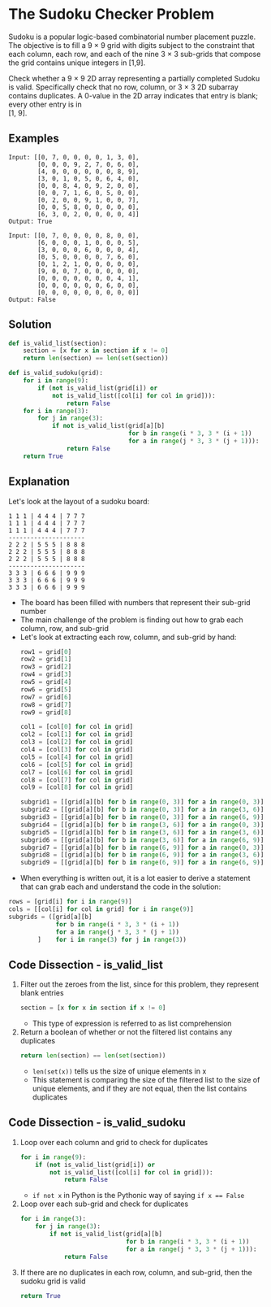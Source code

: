 # The Sudoku Checker Problem
Sudoku is a popular logic-based combinatorial number placement puzzle. The objective is to fill a 9 &times; 9 grid with digits subject to the constraint that each column, each row, and each of the nine 3 &times; 3 sub-grids that compose the grid contains unique integers in [1,9].  

Check whether a 9 &times; 9 2D array representing a partially completed Sudoku is valid. Specifically check that no row, column, or 3 &times; 3 2D subarray contains duplicates. A 0-value in the 2D array indicates that entry is blank; every other entry is in  
[1, 9].  
  
## Examples
```
Input: [[0, 7, 0, 0, 0, 0, 1, 3, 0], 
        [0, 0, 0, 9, 2, 7, 0, 6, 0], 
        [4, 0, 0, 0, 0, 0, 0, 8, 9], 
        [3, 0, 1, 0, 5, 0, 6, 4, 0], 
        [0, 0, 8, 4, 0, 9, 2, 0, 0], 
        [0, 0, 7, 1, 6, 0, 5, 0, 0], 
        [0, 2, 0, 0, 9, 1, 0, 0, 7], 
        [0, 0, 5, 8, 0, 0, 0, 0, 0], 
        [6, 3, 0, 2, 0, 0, 0, 0, 4]]
Output:	True

Input: [[0, 7, 0, 0, 0, 0, 8, 0, 0], 
        [6, 0, 0, 0, 1, 0, 0, 0, 5], 
        [3, 0, 0, 0, 6, 0, 0, 0, 4], 
        [0, 5, 0, 0, 0, 0, 7, 6, 0], 
        [0, 1, 2, 1, 0, 0, 0, 0, 0], 
        [9, 0, 0, 7, 0, 0, 0, 0, 0], 
        [0, 0, 0, 0, 0, 0, 0, 4, 1], 
        [0, 0, 0, 0, 0, 0, 6, 0, 0], 
        [0, 0, 0, 0, 0, 0, 0, 0, 0]]	
Output: False
```
  
## Solution
```python
def is_valid_list(section):
    section = [x for x in section if x != 0]
    return len(section) == len(set(section))

def is_valid_sudoku(grid):
    for i in range(9):
        if (not is_valid_list(grid[i]) or 
            not is_valid_list([col[i] for col in grid])):
                return False
    for i in range(3):
        for j in range(3):
            if not is_valid_list(grid[a][b]
                                 for b in range(i * 3, 3 * (i + 1)) 
                                 for a in range(j * 3, 3 * (j + 1))):
                return False
    return True
```
  
## Explanation
Let's look at the layout of a sudoku board:  
```
1 1 1 | 4 4 4 | 7 7 7
1 1 1 | 4 4 4 | 7 7 7
1 1 1 | 4 4 4 | 7 7 7 
---------------------
2 2 2 | 5 5 5 | 8 8 8
2 2 2 | 5 5 5 | 8 8 8
2 2 2 | 5 5 5 | 8 8 8
---------------------
3 3 3 | 6 6 6 | 9 9 9
3 3 3 | 6 6 6 | 9 9 9
3 3 3 | 6 6 6 | 9 9 9
```
* The board has been filled with numbers that represent their sub-grid number  
* The main challenge of the problem is finding out how to grab each column, row, and sub-grid  
* Let's look at extracting each row, column, and sub-grid by hand:  
    ```python
    row1 = grid[0]
    row2 = grid[1]
    row3 = grid[2]
    row4 = grid[3]
    row5 = grid[4]
    row6 = grid[5]
    row7 = grid[6]
    row8 = grid[7]
    row9 = grid[8]

    col1 = [col[0] for col in grid]
    col2 = [col[1] for col in grid]
    col3 = [col[2] for col in grid]
    col4 = [col[3] for col in grid]
    col5 = [col[4] for col in grid]
    col6 = [col[5] for col in grid]
    col7 = [col[6] for col in grid]
    col8 = [col[7] for col in grid]
    col9 = [col[8] for col in grid]

    subgrid1 = [[grid[a][b] for b in range(0, 3)] for a in range(0, 3)]
    subgrid2 = [[grid[a][b] for b in range(0, 3)] for a in range(3, 6)]
    subgrid3 = [[grid[a][b] for b in range(0, 3)] for a in range(6, 9)]
    subgrid4 = [[grid[a][b] for b in range(3, 6)] for a in range(0, 3)]
    subgrid5 = [[grid[a][b] for b in range(3, 6)] for a in range(3, 6)]
    subgrid6 = [[grid[a][b] for b in range(3, 6)] for a in range(6, 9)]
    subgrid7 = [[grid[a][b] for b in range(6, 9)] for a in range(0, 3)]
    subgrid8 = [[grid[a][b] for b in range(6, 9)] for a in range(3, 6)]
    subgrid9 = [[grid[a][b] for b in range(6, 9)] for a in range(6, 9)]
    ```
* When everything is written out, it is a lot easier to derive a statement that can grab each and understand the code in the solution:  
```python
rows = [grid[i] for i in range(9)]
cols = [[col[i] for col in grid] for i in range(9)]
subgrids = ([grid[a][b] 
             for b in range(i * 3, 3 * (i + 1)) 
             for a in range(j * 3, 3 * (j + 1))
        ]    for i in range(3) for j in range(3)) 
```
  
## Code Dissection - is_valid_list
1. Filter out the zeroes from the list, since for this problem, they represent blank entries  
    ```python
    section = [x for x in section if x != 0]
    ```
    * This type of expression is referred to as list comprehension  
2. Return a boolean of whether or not the filtered list contains any duplicates  
    ```python
    return len(section) == len(set(section))
    ```
    * ```len(set(x))``` tells us the size of unique elements in x  
    * This statement is comparing the size of the filtered list to the size of unique elements, and if they are not equal, then the list contains duplicates  
  
## Code Dissection - is_valid_sudoku
1. Loop over each column and grid to check for duplicates  
    ```python
    for i in range(9):
        if (not is_valid_list(grid[i]) or 
            not is_valid_list([col[i] for col in grid])):
                return False
    ```
    * ```if not x``` in Python is the Pythonic way of saying ```if x == False```  
2. Loop over each sub-grid and check for duplicates  
    ```python
    for i in range(3):
        for j in range(3):
            if not is_valid_list(grid[a][b]
                                 for b in range(i * 3, 3 * (i + 1)) 
                                 for a in range(j * 3, 3 * (j + 1))):
                return False
    ```
3. If there are no duplicates in each row, column, and sub-grid, then the sudoku grid is valid  
    ```python
    return True
    ```